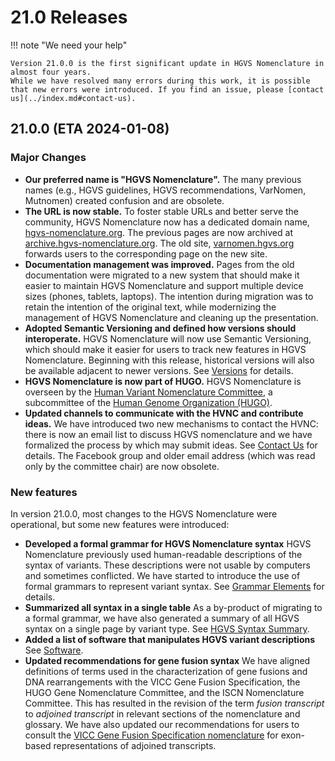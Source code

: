 # 21.0 Releases

!!! note "We need your help"

    Version 21.0.0 is the first significant update in HGVS Nomenclature in almost four years.
    While we have resolved many errors during this work, it is possible that new errors were introduced. If you find an issue, please [contact us](../index.md#contact-us).

## 21.0.0 (ETA 2024-01-08)

### Major Changes

- **Our preferred name is "HGVS Nomenclature".** The many previous names (e.g., HGVS guidelines, HGVS recommendations, VarNomen, Mutnomen) created confusion and are obsolete.
- **The URL is now stable.** To foster stable URLs and better serve the community, HGVS Nomenclature now has a dedicated domain name, [hgvs-nomenclature.org](https://hgvs-nomenclature.org/). The previous pages are now archived at [archive.hgvs-nomenclature.org](https://archive.hgvs-nomenclature.org/). The old site, [varnomen.hgvs.org](https://varnomen.hgvs.org/) forwards users to the corresponding page on the new site.
- **Documentation management was improved.** Pages from the old documentation were migrated to a new system that should make it easier to maintain HGVS Nomenclature and support multiple device sizes (phones, tablets, laptops). The intention during migration was to retain the intention of the original text, while modernizing the management of HGVS Nomenclature and cleaning up the presentation.
- **Adopted Semantic Versioning and defined how versions should interoperate.** HGVS Nomenclature will now use Semantic Versioning, which should make it easier for users to track new features in HGVS Nomenclature. Beginning with this release, historical versions will also be available adjacent to newer versions. See [Versions](index.md) for details.
- **HGVS Nomenclature is now part of HUGO.** HGVS Nomenclature is overseen by the [Human Variant Nomenclature Committee](../hvnc.md), a subcommittee of the [Human Genome Organization (HUGO)](https://www.hugo-international.org/).
- **Updated channels to communicate with the HVNC and contribute ideas.** We have introduced two new mechanisms to contact the HVNC: there is now an email list to discuss HGVS nomenclature and we have formalized the process by which may submit ideas. See [Contact Us](../index.md#contact-us) for details. The Facebook group and older email address (which was read only by the committee chair) are now obsolete.

### New features

In version 21.0.0, most changes to the HGVS Nomenclature were operational, but some new features were introduced:

- **Developed a formal grammar for HGVS Nomenclature syntax** HGVS Nomenclature previously used human-readable descriptions of the syntax of variants. These descriptions were not usable by computers and sometimes conflicted. We have started to introduce the use of formal grammars to represent variant syntax. See [Grammar Elements](../recommendations/grammar.md) for details.
- **Summarized all syntax in a single table** As a by-product of migrating to a formal grammar, we have also generated a summary of all HGVS syntax on a single page by variant type. See [HGVS Syntax Summary](../recommendations/summary.md).
- **Added a list of software that manipulates HGVS variant descriptions** See [Software](../software.md).
- **Updated recommendations for gene fusion syntax** We have aligned definitions of terms used in the characterization of gene fusions and DNA rearrangements with the VICC Gene Fusion Specification, the HUGO Gene Nomenclature Committee, and the ISCN Nomenclature Committee. This has resulted in the revision of the term _fusion transcript_ to _adjoined transcript_ in relevant sections of the nomenclature and glossary. We have also updated our recommendations for users to consult the [VICC Gene Fusion Specification nomenclature](https://fusions.cancervariants.org/en/latest/nomenclature.html) for exon-based representations of adjoined transcripts.
